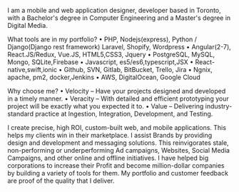 I am a mobile and web application designer, developer based in Toronto, with a Bachelor's degree in Computer Engineering and a Master's degree in Digital Media.

What tools are in my portfolio?
  • PHP, Nodejs(express), Python / Django(Django rest framework) Laravel, Shopify, Wordpress
  • Angular(2-7), React.JS/Redux, Vue.JS, HTML5,CSS3, Jquery
  • PostgreSQL, MySQL, Mongo, SQLite,Firebase
  • Javascript, es5/es6,typescript,JSX
  • React-native,swift,ionic
  • Github, SVN, Gitlab, BitBucket, Trello, Jira
  • Ngnix, apache, pm2, docker,Jenkins
  • AWS, DigitalOcean, Google Cloud

Why choose me?
  • Velocity – Have your projects designed and developed in a timely manner.
  • Veracity – With detailed and efficient prototyping your project will be exactly what you expected it to.
  • Value – Delivering industry-standard practice at Ingestion, Integration, Development, and Testing.

I create precise, high ROI, custom-built web, and mobile applications. This helps my clients win in their marketplace. I assist Brands by providing design and development and messaging solutions. This reinvigorates stale, non-performing or underperforming Ad campaigns, Websites, Social Media Campaigns, and other online and offline initiatives. I have helped big corporations to increase their Profit and become million-dollar companies by building a variety of tools for them. My portfolio and customer feedback are proof of the quality that I deliver.
